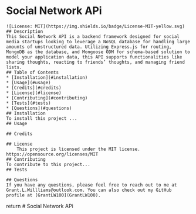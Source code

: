 # Social Network APi
    ![License: MIT](https://img.shields.io/badge/License-MIT-yellow.svg)
    ## Description
    This Social Network API is a backend framework designed for social media startups looking to leverage a NoSQL database for handling large amounts of unstructured data. Utilizing Express.js for routing, MongoDB as the database, and Mongoose ODM for schema-based solution to model your application data, this API supports functionalities like sharing thoughts, reacting to friends’ thoughts, and managing friend lists.
    ## Table of Contents
    * [Installation](#installation)
    * [Usage](#usage)
    * [Credits](#credits)
    * [License](#license)
    * [Contributing](#contributing)
    * [Tests](#tests)
    * [Questions](#questions)
    ## Installation
    To install this project ...
    ## Usage
    
    ## Credits
    
    ## License
        This project is licensed under the MIT license.
    https://opensource.org/licenses/MIT
    ## Contributing
    To contribute to this project...
    ## Tests
    
    ## Questions
    If you have any questions, please feel free to reach out to me at Grant.L.Willliams@outlook.com. You can also check out my GitHub profile at [GrantLW100](GrantLW100).
  return # Social Network APi

